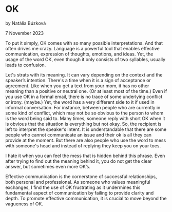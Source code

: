 # OK

by Natália Búzková

7 November 2023

To put it simply, OK comes with so many possible interpretations. And that often drives me crazy. Language is a powerful tool that enables effective communication, expression of thoughts, emotions, and ideas. Yet, the usage of the word OK, even though it only consists of two syllables, usually leads to confusion. 

Let's strats with its meaning. It can vary depending on the context and the speaker’s intention. There's a time when it is a sign of acceptance or agreement. Like when you get a text from your mom, it has no other meaning than a positive or neutral one. (Or at least most of the time.) Even if you use OK in a formal email, there is no trace of some underlying conflict or irony. (maybe.)
	Yet, the word has a very different side to it if used in informal conversation. For instance, between people who are currently in some kind of conflict, which may not be so obvious to the person to whom is the word being said to.
Many times, someone reply with short OK when it is obvious that the situation is everything but not okay. So, the recipient is left to interpret the speaker’s intent. It is understandable that there are some people who cannot communicate an issue and their ok is all they can provide at the moment. But there are also people who use the word to mess with someone's head and instead of replying they keep you on your toes.

I hate it when you can feel the mess that is hidden behind this phrase. Even after trying to find out the meaning behind it, you do not get the clear answer, but sometimes even more OK’s.

Effective communication is the cornerstone of successful relationships, both personal and professional. As someone who values meaningful exchanges, I find the use of OK frustrating as it undermines this fundamental aspect of communication by failing to provide clarity and depth. To promote effective communication, it is crucial to move beyond the vagueness of OK.
